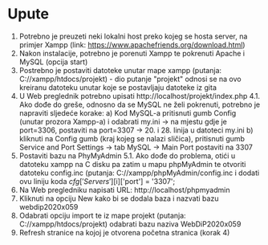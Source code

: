# Upute


1. Potrebno je preuzeti neki lokalni host preko kojeg se hosta server, na primjer Xampp (link: https://www.apachefriends.org/download.html)
2. Nakon instalacije, potrebno je porenuti Xampp te pokrenuti Apache i MySQL (opcija start)
3. Postrebno je postaviti datoteke unutar mape xampp (putanja: C://xampp/htdocs/projekt) - dio putanje "projekt" odnosi se na ovo kreiranu datoteku unutar koje     se postavljaju datoteke iz gita
4. U Web preglednik potrebno upisati http://localhost/projekt/index.php
  4.1. Ako dođe do greše, odnosno da se MySQL ne želi pokrenuti, potrebno je napraviti sljedeće korake:
        a) Kod MySQL-a pritisnuti gumb Config (unutar prozora Xampp-a) i odabrati my.ini -> na mjestu gdje je port=3306, postaviti na port=3307
                -> 20. i 28. linija u datoteci my.ini
        b) kliknuti na Config gumb (kraj kojeg se nalazi sličica), pritisnuti gumb Service and Port Settings -> tab MySQL -> Main Port postaviti na 3307
5. Postaviti bazu na PhyMyAdmin
   5.1. Ako dođe do problema, otići u datoteku xampp na C disku pa zatim u mapu phpMyAdmin te otvoriti datoteku config.inc (putanja: C://xampp/phpMyAdmin/config.inc i dodati ovu liniju koda 
        $cfg['Servers'][$i]['port'] = '3307'; 
6. Na Web pregledniku napisati URL: http://localhost/phpmyadmin
7. Kliknuti na opciju New kako bi se dodala baza i nazvati bazu webdip2020x059
8. Odabrati opciju import te iz mape projekt (putanja: C://xampp/htdocs/projekt) odabrati bazu naziva WebDiP2020x059
9. Refresh stranice na kojoj je otvorena početna stranica (korak 4)
  
